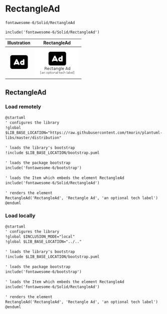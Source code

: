 # RectangleAd


```text
fontawesome-6/Solid/RectangleAd
```

```text
include('fontawesome-6/Solid/RectangleAd')
```



| Illustration | RectangleAd |
| :---: | :---: |
| ![illustration for Illustration](../../fontawesome-6/Solid/RectangleAd.png) | ![illustration for RectangleAd](../../fontawesome-6/Solid/RectangleAd.Local.png) |




## RectangleAd

### Load remotely
```plantuml
@startuml
' configures the library
!global $LIB_BASE_LOCATION="https://raw.githubusercontent.com/tmorin/plantuml-libs/master/distribution"

' loads the library's bootstrap
!include $LIB_BASE_LOCATION/bootstrap.puml

' loads the package bootstrap
include('fontawesome-6/bootstrap')

' loads the Item which embeds the element RectangleAd
include('fontawesome-6/Solid/RectangleAd')

' renders the element
RectangleAd('RectangleAd', 'Rectangle Ad', 'an optional tech label')
@enduml
```

### Load locally
```plantuml
@startuml
' configures the library
!global $INCLUSION_MODE="local"
!global $LIB_BASE_LOCATION="../.."

' loads the library's bootstrap
!include $LIB_BASE_LOCATION/bootstrap.puml

' loads the package bootstrap
include('fontawesome-6/bootstrap')

' loads the Item which embeds the element RectangleAd
include('fontawesome-6/Solid/RectangleAd')

' renders the element
RectangleAd('RectangleAd', 'Rectangle Ad', 'an optional tech label')
@enduml
```

